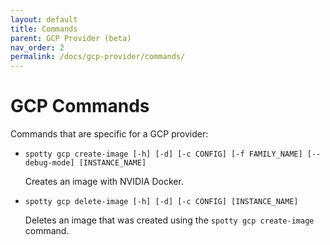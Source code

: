 ```yaml
---
layout: default
title: Commands
parent: GCP Provider (beta)
nav_order: 2
permalink: /docs/gcp-provider/commands/
---
```


# GCP Commands

Commands that are specific for a GCP provider:

  - `spotty gcp create-image [-h] [-d] [-c CONFIG] [-f FAMILY_NAME] [--debug-mode] [INSTANCE_NAME]`

    Creates an image with NVIDIA Docker.

  - `spotty gcp delete-image [-h] [-d] [-c CONFIG] [INSTANCE_NAME]`

    Deletes an image that was created using the `spotty gcp create-image` command.
